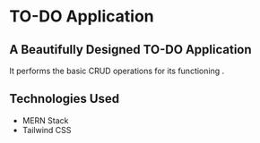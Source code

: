 # TO-DO Application
## A Beautifully Designed TO-DO Application
It performs the basic CRUD operations for its functioning .
## Technologies Used 
- MERN Stack 
- Tailwind CSS

